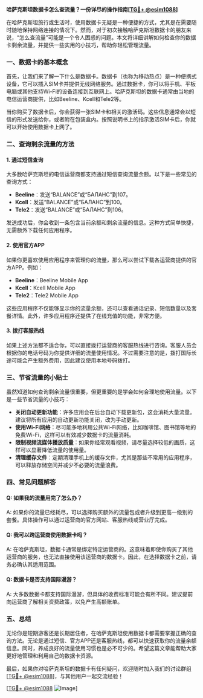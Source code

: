 **哈萨克斯坦数据卡怎么查流量？一份详尽的操作指南[[TG💪+ @esim1088](https://t.me/s/esim1088)]**

在哈萨克斯坦旅行或生活时，使用数据卡无疑是一种便捷的方式，尤其是在需要随时随地保持网络连接的情况下。然而，对于初次接触哈萨克斯坦数据卡的朋友来说，“怎么查流量”可能是一个令人困惑的问题。本文将详细讲解如何检查你的数据卡剩余流量，并提供一些实用的小技巧，帮助你轻松管理流量。

### 一、数据卡的基本概念

首先，让我们来了解一下什么是数据卡。数据卡（也称为移动热点）是一种便携式设备，它可以插入SIM卡并提供无线网络服务。通过数据卡，你可以将手机、平板电脑或其他支持Wi-Fi的设备连接到互联网上。哈萨克斯坦的数据卡通常由当地的电信运营商提供，比如Beeline、Kcell和Tele2等。

当你购买了数据卡后，你会获得一张SIM卡和相关的激活码。这些信息通常会以短信的形式发送给你，或者附在包装盒内。按照说明书上的指示激活SIM卡后，你就可以开始使用数据卡上网了。

### 二、查询剩余流量的方法

#### 1. 通过短信查询

大多数哈萨克斯坦的电信运营商都支持通过短信查询流量余额。以下是一些常见的查询方式：

- **Beeline**：发送“BALANCE”或“БАЛАНС”到107。
- **Kcell**：发送“BALANCE”或“БАЛАНС”到100。
- **Tele2**：发送“BALANCE”或“БАЛАНС”到106。

发送成功后，你会收到一条包含当前余额和剩余流量的信息。这种方式简单快捷，无需额外下载任何应用程序。

#### 2. 使用官方APP

如果你更喜欢使用应用程序来管理你的流量，那么可以尝试下载各运营商提供的官方APP。例如：

- **Beeline**：Beeline Mobile App
- **Kcell**：Kcell Mobile App
- **Tele2**：Tele2 Mobile App

这些应用程序不仅能够显示你的流量余额，还可以查看通话记录、短信数量以及套餐详情。此外，许多应用程序还提供了在线充值的功能，非常方便。

#### 3. 拨打客服热线

如果上述方法都不适合你，可以直接拨打运营商的客服热线进行咨询。客服人员会根据你的电话号码为你提供详细的流量使用情况。不过需要注意的是，拨打国际长途可能会产生额外费用，因此建议使用本地号码拨打。

### 三、节省流量的小贴士

虽然知道如何查询剩余流量很重要，但更重要的是学会如何合理地使用流量。以下是一些节省流量的小技巧：

- **关闭自动更新功能**：许多应用会在后台自动下载更新包，这会消耗大量流量。建议将所有应用的自动更新功能关闭，改为手动更新。
- **使用Wi-Fi网络**：尽可能多地利用公共Wi-Fi网络，比如咖啡馆、图书馆等地的免费Wi-Fi，这样可以有效减少数据卡的流量消耗。
- **限制视频流媒体播放质量**：如果你经常观看视频，请尽量选择较低的画质，这样可以显著降低流量的使用量。
- **清理缓存文件**：定期清理手机上的缓存文件，尤其是那些不常用的应用程序，可以释放存储空间并减少不必要的流量浪费。

### 四、常见问题解答

#### Q: 如果我的流量用完了怎么办？
A: 如果你的流量已经耗尽，可以选择购买额外的流量包或者升级到更高一级别的套餐。具体操作可以通过运营商的官方网站、客服热线或营业厅完成。

#### Q: 我可以跨运营商使用数据卡吗？
A: 在哈萨克斯坦，数据卡通常是绑定特定运营商的。这意味着即使你购买了其他运营商的服务，也无法直接使用该运营商的数据卡。因此，在选择数据卡之前，请务必确认其适用范围。

#### Q: 数据卡是否支持国际漫游？
A: 大多数数据卡都支持国际漫游，但具体的收费标准可能会有所不同。建议提前向运营商了解相关资费政策，以免产生高额账单。

### 五、总结

无论你是短期游客还是长期居住者，在哈萨克斯坦使用数据卡都需要掌握正确的查询方法。无论是通过短信、官方APP还是客服热线，都可以快速获取你的流量余额信息。同时，养成良好的流量使用习惯也是必不可少的。希望这篇文章能帮助大家更好地管理和利用自己的数据卡资源。

最后，如果你对哈萨克斯坦的数据卡有任何疑问，欢迎随时加入我们的讨论群组[[TG💪+ @esim1088](https://t.me/s/esim1088)]，与其他用户一起交流经验！

[[TG💪+ @esim1088](https://t.me/s/esim1088) ![Image](https://i.postimg.cc/4NQfJmqS/Snipaste-2025-05-13-00-14-12.png)]